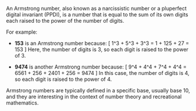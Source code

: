 An Armstrong number, also known as a narcissistic number or a pluperfect digital invariant (PPDI), is a number that is equal to the sum of its own digits each raised to the power of the number of digits. 

For example:

- **153** is an Armstrong number because:
  \[
  1^3 + 5^3 + 3^3 = 1 + 125 + 27 = 153
  \]
  Here, the number of digits is 3, so each digit is raised to the power of 3.

- **9474** is another Armstrong number because:
  \[
  9^4 + 4^4 + 7^4 + 4^4 = 6561 + 256 + 2401 + 256 = 9474
  \]
  In this case, the number of digits is 4, so each digit is raised to the power of 4.

Armstrong numbers are typically defined in a specific base, usually base 10, and they are interesting in the context of number theory and recreational mathematics.